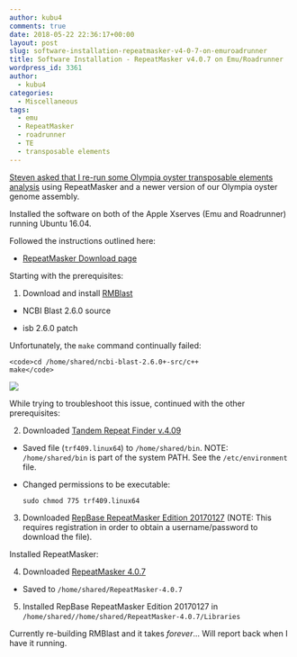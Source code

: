 ```yaml
---
author: kubu4
comments: true
date: 2018-05-22 22:36:17+00:00
layout: post
slug: software-installation-repeatmasker-v4-0-7-on-emuroadrunner
title: Software Installation - RepeatMasker v4.0.7 on Emu/Roadrunner
wordpress_id: 3361
author:
  - kubu4
categories:
  - Miscellaneous
tags:
  - emu
  - RepeatMasker
  - roadrunner
  - TE
  - transposable elements
---
```


[Steven asked that I re-run some Olympia oyster transposable elements analysis](https://github.com/RobertsLab/resources/issues/265) using RepeatMasker and a newer version of our Olympia oyster genome assembly.

Installed the software on both of the Apple Xserves (Emu and Roadrunner) running Ubuntu 16.04.

Followed the instructions outlined here:





  * [RepeatMasker Download page](http://www.repeatmasker.org/RMDownload.html)



Starting with the prerequisites:

1. Download and install [RMBlast](http://www.repeatmasker.org/RMBlast.html)





  * NCBI Blast 2.6.0 source



  * isb 2.6.0 patch






Unfortunately, the `make` command continually failed:


    
    <code>cd /home/shared/ncbi-blast-2.6.0+-src/c++
    make</code>



![](http://owl.fish.washington.edu/Athaliana/20180522_repeatmasker_make_error_01.png)

While trying to troubleshoot this issue, continued with the other prerequisites:

2. Downloaded [Tandem Repeat Finder v.4.09](http://tandem.bu.edu/trf/trf.download.html)





  * Saved file (`trf409.linux64`) to `/home/shared/bin`. NOTE: `/home/shared/bin` is part of the system PATH. See the `/etc/environment` file.



  * Changed permissions to be executable:





    
    <code>sudo chmod 775 trf409.linux64</code>





3. Downloaded [RepBase RepeatMasker Edition 20170127](https://www.girinst.org/server/RepBase/index.php) (NOTE: This requires registration in order to obtain a username/password to download the file).

Installed RepeatMasker:

4. Downloaded [RepeatMasker 4.0.7](http://www.repeatmasker.org/RMDownload.html)





  * Saved to `/home/shared/RepeatMasker-4.0.7`



5. Installed RepBase RepeatMasker Edition 20170127 in `/home/shared//home/shared/RepeatMasker-4.0.7/Libraries`

Currently re-building RMBlast and it takes _forever_... Will report back when I have it running.
